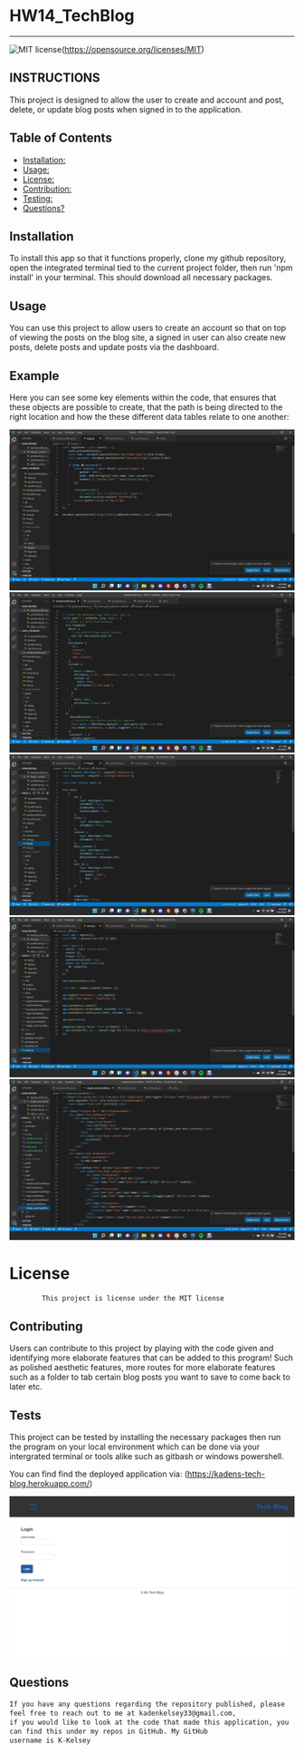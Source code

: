 # HW14_TechBlog
---
![MIT license](https://img.shields.io/badge/License-MIT-yellow.svg)(https://opensource.org/licenses/MIT)
## INSTRUCTIONS
This project is designed to allow the user to create and account and post, delete, or update blog posts when signed in to the application.
## Table of Contents
* [Installation:](#installation)
* [Usage:](#usage)
* [License:](#license)
* [Contribution:](#contributing)
* [Testing:](#tests)
* [Questions?](#questions)

## Installation
To install this app so that it functions properly, clone my github repository, open the integrated terminal tied to the current project folder, then run 'npm install' in your terminal. This should download all necessary packages.

## Usage
You can use this project to allow users to create an account so that on top of viewing the posts on the blog site, a signed in user can also create new posts, delete posts and update posts via the dashboard.

## Example
Here you can see some key elements within the code, that ensures that these objects are possible to create, that the path is being directed to the right location and how the these different data tables relate to one another:

![login form](images/login.png)
![dashboard route brought to once user logs in](images/dashboard.png)
![post model](images/postmodel.png)
![handlebars middleware](images/handlebars.png)
![handlebars template for html](images/hbstemplate.png)

 # License
            This project is license under the MIT license
            

## Contributing
Users can contribute to this project by playing with the code given and identifying more elaborate features that can be added to this program! Such as polished aesthetic features, more routes for more elaborate features such as a folder to tab certain blog posts you want to save to come back to later etc.

## Tests
This project can be tested by installing the necessary packages then run the program on your local environment which can be done via your intergrated terminal or tools alike such as gitbash or windows powershell.

You can find find the deployed application via: (https://kadens-tech-blog.herokuapp.com/)

[![live application via heroku](images/deployed.png)](https://kadens-tech-blog.herokuapp.com/)


## Questions


    If you have any questions regarding the repository published, please feel free to reach out to me at kadenkelsey33@gmail.com,
    if you would like to look at the code that made this application, you can find this under my repos in GitHub. My GitHub
    username is K-Kelsey
    
